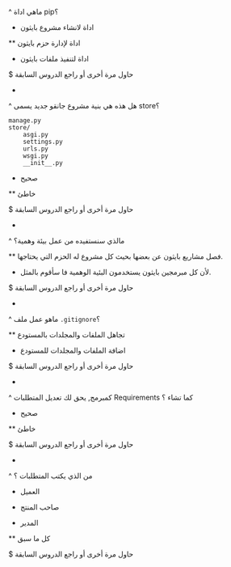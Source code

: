 
^ ماهي اداة pip؟

* اداة لانشاء مشروع بايثون

** اداة لإدارة حزم بايثون

* اداة لتنفيذ ملفات بايثون

$ حاول مرة أخرى أو راجع الدروس السابقة

-

^ هل هذه هي بنية مشروع جانقو جديد يسمى store؟

```
manage.py
store/
    asgi.py
    settings.py
    urls.py
    wsgi.py
    __init__.py
```

* صحيح

** خاطئ

$ حاول مرة أخرى أو راجع الدروس السابقة

-

^ مالذي سنستفيده من عمل بيئة وهمية؟

** فصل مشاريع بايثون عن بعضها بحيث كل مشروع له الحزم التي يحتاجها.

* لأن كل مبرمجين بايثون يستخدمون البئية الوهمية فا سأقوم بالمثل.

$ حاول مرة أخرى أو راجع الدروس السابقة

-

^ ماهو عمل ملف `.gitignore`؟

** تجاهل الملفات والمجلدات بالمستودع

* اضافة الملفات والمجلدات للمستودع

$ حاول مرة أخرى أو راجع الدروس السابقة

-

^ كمبرمج, يحق لك تعديل المتطلبات Requirements كما تشاء ؟

* صحيح

** خاطئ

$ حاول مرة أخرى أو راجع الدروس السابقة

-

^ من الذي يكتب المتطلبات ؟

* العميل

* صاحب المنتج

* المدير

** كل ما سبق

$ حاول مرة أخرى أو راجع الدروس السابقة
